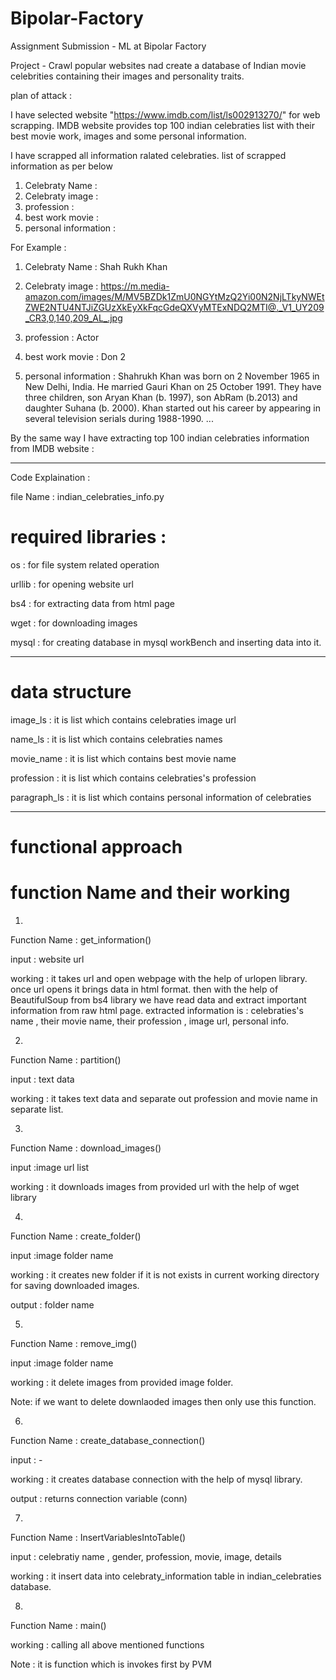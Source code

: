 # Bipolar-Factory

Assignment Submission - ML at Bipolar Factory

Project - Crawl popular websites nad create a database of Indian movie celebrities containing their images and personality traits.

plan of attack :

I have selected website "https://www.imdb.com/list/ls002913270/" for web scrapping. 
IMDB website provides top 100 indian celebraties list with their best movie work, images and some personal information.

I have scrapped all  information ralated celebraties. 
list of scrapped information as per below

1) Celebraty Name :
2) Celebraty image :
3) profession :
4) best work movie :
5) personal information :

For Example :

1) Celebraty Name : Shah Rukh Khan

2) Celebraty image : https://m.media-amazon.com/images/M/MV5BZDk1ZmU0NGYtMzQ2Yi00N2NjLTkyNWEtZWE2NTU4NTJiZGUzXkEyXkFqcGdeQXVyMTExNDQ2MTI@._V1_UY209_CR3,0,140,209_AL_.jpg

3) profession : Actor

4) best work movie : Don 2

5) personal information : Shahrukh Khan was born on 2 November 1965 in New Delhi, India. He married Gauri Khan on 25 October 1991. They have three children, son Aryan Khan (b. 1997), son AbRam (b.2013) and daughter Suhana (b. 2000). Khan started out his career by appearing in several television serials during 1988-1990. ...

By the same way I have extracting top 100 indian celebraties information from IMDB website :

****************************************************************************************************************************************

Code Explaination :

file Name : indian_celebraties_info.py

# required libraries :

os : for file system related operation

urllib : for opening website url

bs4 : for extracting data from html page

wget : for downloading images

mysql : for creating database in mysql workBench and inserting data into it.

****************************************************************************************************************************************

# data structure

image_ls : it is list which contains celebraties image url

name_ls : it is list which contains celebraties names

movie_name : it is list which contains best movie name 

profession : it is list which contains celebraties's profession

paragraph_ls : it is list which contains personal information of celebraties


****************************************************************************************************************************************
# functional approach

# function Name  and their working
1)
Function Name : get_information()

input : website url

working : it takes url and open webpage with the help of urlopen library. once url opens it brings data in html format.
then with the help of BeautifulSoup from bs4 library we have read data and extract important information from raw html page.
extracted information is : celebraties's name , their movie name, their profession , image url, personal info.

2) 
Function Name : partition()

input : text data

working : it takes text data and separate out profession and movie name in separate list.

3)
Function Name : download_images()

input :image url list

working : it downloads images from provided url with the help of wget library

4)

Function Name : create_folder()

input :image folder name

working : it creates new folder if it is not exists in current working directory for saving downloaded images. 

output : folder name


5)
Function Name : remove_img()

input :image folder name

working : it delete images from provided image folder.

Note: if we want to delete downlaoded images  then only use this function.


6)
Function Name : create_database_connection()

input : -

working : it creates database connection with the help of mysql library.

output : returns connection variable (conn)


7)
Function Name : InsertVariablesIntoTable()

input : celebratiy name , gender, profession, movie, image, details

working : it insert data into celebraty_information table in indian_celebraties database.

8)
Function Name : main()

working : calling all above mentioned functions 

Note : it is function which is invokes first by PVM







